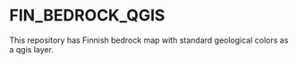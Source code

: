 # FIN_BEDROCK_QGIS
This repository has Finnish bedrock map with standard geological colors as a qgis layer.
